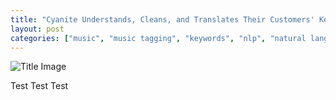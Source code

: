 ```yaml
---
title: "Cyanite Understands, Cleans, and Translates Their Customers' Keyword Taxonomies"
layout: post
categories: ["music", "music tagging", "keywords", "nlp", "natural language processing", "cyanite", "data science"]
---
```


![Title Image](https://www.collinsdictionary.com/images/full/dog_230497594.jpg)

Test Test Test
